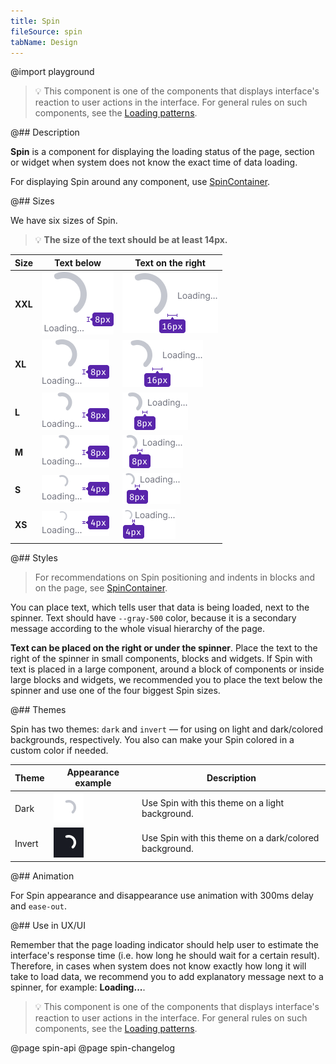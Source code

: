 ```yaml
---
title: Spin
fileSource: spin
tabName: Design
---
```


@import playground

> 💡 This component is one of the components that displays interface's reaction to user actions in the interface. For general rules on such components, see the [Loading patterns](/patterns/loading-states/).

@## Description

**Spin** is a component for displaying the loading status of the page, section or widget when system does not know the exact time of data loading.

For displaying Spin around any component, use [SpinContainer](/components/spin-container/).

@## Sizes

We have six sizes of Spin.

> 💡 **The size of the text should be at least 14px.**

| Size    | Text below                                  | Text on the right                            |
| ------- | ------------------------------------------- | -------------------------------------------- |
| **XXL** | ![center-xxl](static/text-vertical-xxl.png) | ![right-xxl](static/text-horizontal-xxl.png) |
| **XL**  | ![center-xl](static/text-vertical-xl.png)   | ![right-xl](static/text-horizontal-xl.png)   |
| **L**   | ![center-l](static/text-vertical-l.png)     | ![right-l](static/text-horizontal-l.png)     |
| **M**   | ![center-m](static/text-vertical-m.png)     | ![right-m](static/text-horizontal-m.png)     |
| **S**   | ![center-s](static/text-vertical-s.png)     | ![right-s](static/text-horizontal-s.png)     |
| **XS**  | ![center-xs](static/text-vertical-xs.png)   | ![right-s](static/text-horizontal-xs.png)    |

@## Styles

> For recommendations on Spin positioning and indents in blocks and on the page, see [SpinContainer](/components/spin-container/).

You can place text, which tells user that data is being loaded, next to the spinner. Text should have `--gray-500` color, because it is a secondary message according to the whole visual hierarchy of the page.

**Text can be placed on the right or under the spinner**. Place the text to the right of the spinner in small components, blocks and widgets. If Spin with text is placed in a large component, around a block of components or inside large blocks and widgets, we recommended you to place the text below the spinner and use one of the four biggest Spin sizes.

@## Themes

Spin has two themes: `dark` and `invert` — for using on light and dark/colored backgrounds, respectively. You also can make your Spin colored in a custom color if needed.

| Theme  | Appearance example                   | Description                                            |
| ------ | ------------------------------------ | ------------------------------------------------------ |
| Dark   | ![dark-spiner](static/dark-m.png)    | Use Spin with this theme on a light background.        |
| Invert | ![light-spiner](static/invert-m.png) | Use Spin with this theme on a dark/colored background. |

@## Animation

For Spin appearance and disappearance use animation with 300ms delay and `ease-out`.

@## Use in UX/UI

Remember that the page loading indicator should help user to estimate the interface's response time (i.e. how long he should wait for a certain result). Therefore, in cases when system does not know exactly how long it will take to load data, we recommend you to add explanatory message next to a spinner, for example: **Loading...**.

> 💡 This component is one of the components that displays interface's reaction to user actions in the interface. For general rules on such components, see the [Loading patterns](/patterns/loading-states/).

@page spin-api
@page spin-changelog
